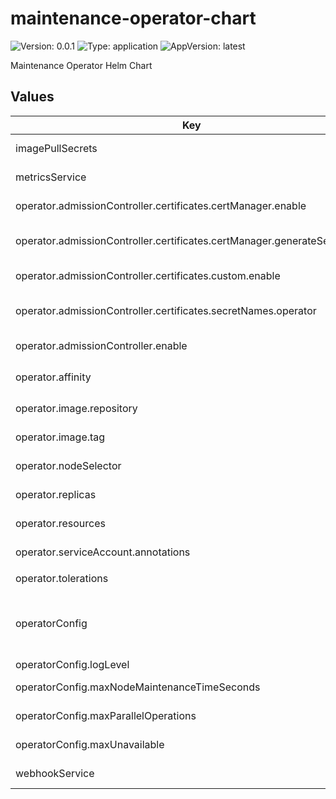 # maintenance-operator-chart

![Version: 0.0.1](https://img.shields.io/badge/Version-0.0.1-informational?style=flat-square) ![Type: application](https://img.shields.io/badge/Type-application-informational?style=flat-square) ![AppVersion: latest](https://img.shields.io/badge/AppVersion-latest-informational?style=flat-square)

Maintenance Operator Helm Chart

## Values

| Key | Type | Default | Description |
|-----|------|---------|-------------|
| imagePullSecrets | list | `[]` | image pull secrets for the operator |
| metricsService | object | `{"ports":[{"name":"https","port":8443,"protocol":"TCP","targetPort":"https"}],"type":"ClusterIP"}` | metrics service configurations |
| operator.admissionController.certificates.certManager.enable | bool | `true` | use cert-manager for certificates |
| operator.admissionController.certificates.certManager.generateSelfSigned | bool | `true` | generate self-signed certificiates with cert-manager |
| operator.admissionController.certificates.custom.enable | bool | `false` | enable custom certificates using secrets |
| operator.admissionController.certificates.secretNames.operator | string | `"operator-webhook-cert"` | secret name containing certificates for the operator admission controller |
| operator.admissionController.enable | bool | `true` | enable admission controller of the operator |
| operator.affinity | object | `{"nodeAffinity":{"preferredDuringSchedulingIgnoredDuringExecution":[{"preference":{"matchExpressions":[{"key":"node-role.kubernetes.io/master","operator":"Exists"}]},"weight":1},{"preference":{"matchExpressions":[{"key":"node-role.kubernetes.io/control-plane","operator":"Exists"}]},"weight":1}]}}` | node affinity for the operator |
| operator.image.repository | string | `"ghcr.io/mellanox/maintenance-operator"` | repository to use for the operator image |
| operator.image.tag | string | `nil` | image tag to use for the operator image |
| operator.nodeSelector | object | `{}` | node selector for the operator |
| operator.replicas | int | `1` | operator deployment number of repplicas |
| operator.resources | object | `{"limits":{"cpu":"500m","memory":"128Mi"},"requests":{"cpu":"10m","memory":"64Mi"}}` | specify resource requests and limits for the operator |
| operator.serviceAccount.annotations | object | `{}` | set annotations for the operator service account |
| operator.tolerations | list | `[{"effect":"NoSchedule","key":"node-role.kubernetes.io/master","operator":"Exists"},{"effect":"NoSchedule","key":"node-role.kubernetes.io/control-plane","operator":"Exists"}]` | toleration for the operator |
| operatorConfig | object | `{"logLevel":"info","maxNodeMaintenanceTimeSeconds":null,"maxParallelOperations":null,"maxUnavailable":null}` | operator configuration values. fields here correspond to fields in MaintenanceOperatorConfig CR |
| operatorConfig.logLevel | string | `"info"` | log level configuration |
| operatorConfig.maxNodeMaintenanceTimeSeconds | string | `nil` | max time for node maintenance |
| operatorConfig.maxParallelOperations | string | `nil` | max number of parallel operations |
| operatorConfig.maxUnavailable | string | `nil` | max number of unavailable nodes |
| webhookService | object | `{"ports":[{"port":443,"protocol":"TCP","targetPort":9443}],"type":"ClusterIP"}` | webhook service configurations |

